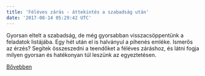 ```yaml
---
title: 'Féléves zárás - áttekintés a szabadság után'
date: '2017-08-14 05:29:42 UTC'
---
```


Gyorsan eltelt a szabadság, de még gyorsabban visszacsöppentünk a feladatok listájába. Egy hét után el is halványul a pihenés emléke. Ismerős az érzés? Segítek összeszedni a teendőket a féléves záráshoz, és látni fogja milyen gyorsan és hatékonyan túl leszünk az egyeztetésen.


[Bővebben](http://ift.tt/2wW6ept)
